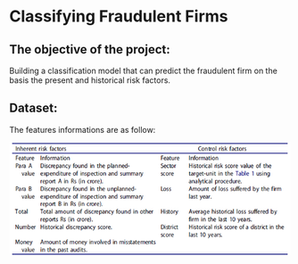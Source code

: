 # Classifying Fraudulent Firms

## The objective of the project: 
Building a classification model that can predict the fraudulent firm on the basis the present and historical risk factors. 

## Dataset:
The features informations are as follow:


![features](https://github.com/saeidesm/fraud_audit/blob/main/Table_1_Features.png)
